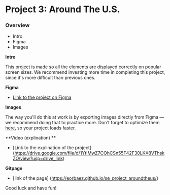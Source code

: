 # Project 3: Around The U.S.

### Overview  

* Intro  
* Figma  
* Images  
  
**Intro**
  
This project is made so all the elements are displayed correctly on popular screen sizes. We recommend investing more time in completing this project, since it's more difficult than previous ones.  
  
**Figma**  
  
* [Link to the project on Figma](https://www.figma.com/file/ii4xxsJ0ghevUOcssTlHZv/Sprint-3%3A-Around-the-US?node-id=0%3A1)  
  
**Images**  
  
The way you'll do this at work is by exporting images directly from Figma — we recommend doing that to practice more. Don't forget to optimize them [here](https://tinypng.com/), so your project loads faster. 

**Video (explination) **

* [Link to the explination of the project] (https://drive.google.com/file/d/1YtIMwZ7COhCSn55F42F30LKX8VThskZO/view?usp=drive_link)

**Gitpage** 

* [link of the page] (https://eorbaez.github.io/se_project_aroundtheus/)

Good luck and have fun!
